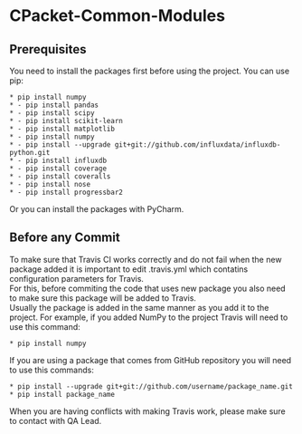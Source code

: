 # CPacket-Common-Modules

## Prerequisites

You need to install the packages first before using the project. You can use pip:

    * pip install numpy
    * - pip install pandas
    * - pip install scipy
    * - pip install scikit-learn
    * - pip install matplotlib 
    * - pip install numpy
    * - pip install --upgrade git+git://github.com/influxdata/influxdb-python.git
    * - pip install influxdb
    * - pip install coverage
    * - pip install coveralls
    * - pip install nose
    * - pip install progressbar2

Or you can install the packages with PyCharm.

## Before any Commit

To make sure that Travis CI works correctly and do not fail when the new package added it is important to edit .travis.yml which contatins configuration parameters for Travis.   
For this, before commiting the code that uses new package you also need to make sure this package will be added to Travis.    
Usually the package is added in the same manner as you add it to the project. For example, if you added NumPy to the project Travis will need to use this command:

    * pip install numpy
    
If you are using a package that comes from GitHub repository you will need to use this commands:

    * pip install --upgrade git+git://github.com/username/package_name.git
    * pip install package_name

When you are having conflicts with making Travis work, please make sure to contact with QA Lead.
